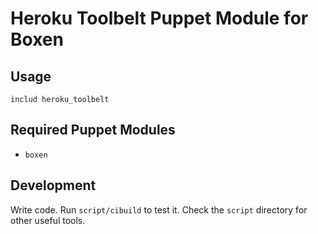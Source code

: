 # Heroku Toolbelt Puppet Module for Boxen

## Usage

```puppet
includ heroku_toolbelt
```

## Required Puppet Modules

* `boxen`

## Development

Write code. Run `script/cibuild` to test it. Check the `script`
directory for other useful tools.
